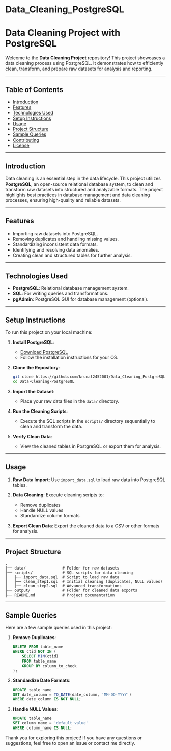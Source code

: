 # Data_Cleaning_PostgreSQL

# Data Cleaning Project with PostgreSQL

Welcome to the **Data Cleaning Project** repository! This project showcases a data cleaning process using PostgreSQL. It demonstrates how to efficiently clean, transform, and prepare raw datasets for analysis and reporting.

---

## Table of Contents

- [Introduction](#introduction)
- [Features](#features)
- [Technologies Used](#technologies-used)
- [Setup Instructions](#setup-instructions)
- [Usage](#usage)
- [Project Structure](#project-structure)
- [Sample Queries](#sample-queries)
- [Contributing](#contributing)
- [License](#license)

---

## Introduction

Data cleaning is an essential step in the data lifecycle. This project utilizes **PostgreSQL**, an open-source relational database system, to clean and transform raw datasets into structured and analyzable formats. The project highlights best practices in database management and data cleaning processes, ensuring high-quality and reliable datasets.

---

## Features

- Importing raw datasets into PostgreSQL.
- Removing duplicates and handling missing values.
- Standardizing inconsistent data formats.
- Identifying and resolving data anomalies.
- Creating clean and structured tables for further analysis.

---

## Technologies Used

- **PostgreSQL**: Relational database management system.
- **SQL**: For writing queries and transformations.
- **pgAdmin**: PostgreSQL GUI for database management (optional).

---

## Setup Instructions

To run this project on your local machine:

1. **Install PostgreSQL**:
   - [Download PostgreSQL](https://www.postgresql.org/download/)
   - Follow the installation instructions for your OS.

2. **Clone the Repository**:
   ```bash
   git clone https://github.com/krunal2452001/Data_Cleaning_PostgreSQL.git
   cd Data-Cleaning-PostgreSQL
   ```

3. **Import the Dataset**:
   - Place your raw data files in the `data/` directory.

4. **Run the Cleaning Scripts**:
   - Execute the SQL scripts in the `scripts/` directory sequentially to clean and transform the data.

5. **Verify Clean Data**:
   - View the cleaned tables in PostgreSQL or export them for analysis.

---

## Usage

1. **Raw Data Import**:
   Use `import_data.sql` to load raw data into PostgreSQL tables.

2. **Data Cleaning**:
   Execute cleaning scripts to:
   - Remove duplicates
   - Handle NULL values
   - Standardize column formats

3. **Export Clean Data**:
   Export the cleaned data to a CSV or other formats for analysis.

---

## Project Structure

```plaintext
.
├── data/                # Folder for raw datasets
├── scripts/             # SQL scripts for data cleaning
│   ├── import_data.sql  # Script to load raw data
│   ├── clean_step1.sql  # Initial cleaning (duplicates, NULL values)
│   ├── clean_step2.sql  # Advanced transformations
├── output/              # Folder for cleaned data exports
├── README.md            # Project documentation
```

---

## Sample Queries

Here are a few sample queries used in this project:

1. **Remove Duplicates**:
   ```sql
   DELETE FROM table_name
   WHERE ctid NOT IN (
       SELECT MIN(ctid)
       FROM table_name
       GROUP BY column_to_check
   );
   ```

2. **Standardize Date Formats**:
   ```sql
   UPDATE table_name
   SET date_column = TO_DATE(date_column, 'MM-DD-YYYY')
   WHERE date_column IS NOT NULL;
   ```

3. **Handle NULL Values**:
   ```sql
   UPDATE table_name
   SET column_name = 'default_value'
   WHERE column_name IS NULL;
   ```

Thank you for exploring this project! If you have any questions or suggestions, feel free to open an issue or contact me directly.
